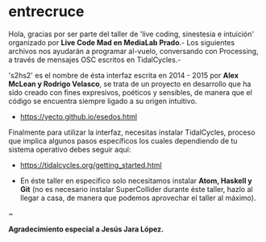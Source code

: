 # entrecruce

Hola, gracias por ser parte del taller de 'live coding, sinestesia e intuición' organizado por <b>Live Code Mad en MediaLab Prado</b>.- Los siguientes archivos nos ayudarán a programar al-vuelo, conversando con Processing, a través de mensajes OSC escritos en TidalCycles.- 

's2hs2' es el nombre de ésta interfaz escrita en 2014 - 2015 por <b>Alex McLean y Rodrigo Velasco</b>, se trata de un proyecto en desarrollo que ha sido creado con fines expresivos, poéticos y sensibles, de manera que el código se encuentra siempre ligado a su origen intuitivo.

+ https://yecto.github.io/esedos.html

Finalmente para utilizar la interfaz, necesitas instalar TidalCycles, proceso que implica algunos pasos específicos los cuales dependiendo de tu sistema operativo debes seguir aquí:

- https://tidalcycles.org/getting_started.html

* En éste taller en específico solo necesitamos instalar <b>Atom, Haskell y Git</b> (no es necesario instalar SuperCollider durante éste taller, hazlo al llegar a casa, de manera que podemos aprovechar el taller al máximo).

~

<b>Agradecimiento especial a Jesús Jara López.</b>
